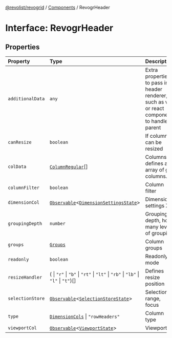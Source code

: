 [@revolist/revogrid](README.md) / [Components](Namespace.Components.md) / RevogrHeader

# Interface: RevogrHeader

## Properties

| Property | Type | Description |
| :------ | :------ | :------ |
| `additionalData` | `any` | Extra properties to pass into header renderer, such as vue or react components to handle parent |
| `canResize` | `boolean` | If columns can be resized |
| `colData` | [`ColumnRegular`](Interface.ColumnRegular.md)[] | Columns - defines an array of grid columns. |
| `columnFilter` | `boolean` | Column filter |
| `dimensionCol` | [`Observable`](Type.Observable.md)\<[`DimensionSettingsState`](Interface.DimensionSettingsState.md)\> | Dimension settings X |
| `groupingDepth` | `number` | Grouping depth, how many levels of grouping |
| `groups` | [`Groups`](Type.Groups.md) | Column groups |
| `readonly` | `boolean` | Readonly mode |
| `resizeHandler` | ( \| `"r"` \| `"b"` \| `"rt"` \| `"lt"` \| `"rb"` \| `"lb"` \| `"l"` \| `"t"`)[] | Defines resize position |
| `selectionStore` | [`Observable`](Type.Observable.md)\<[`SelectionStoreState`](Type.SelectionStoreState.md)\> | Selection, range, focus |
| `type` | [`DimensionCols`](Type.DimensionCols.md) \| `"rowHeaders"` | Column type |
| `viewportCol` | [`Observable`](Type.Observable.md)\<[`ViewportState`](Interface.ViewportState.md)\> | Viewport X |
